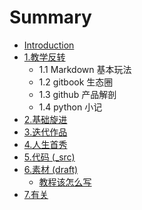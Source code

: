 # Summary

* [Introduction](README.md)
* [1.教学反转](0MOOC/README.md)
   * 1.1 Markdown 基本玩法
   * 1.2 gitbook 生态圈
   * 1.3 github 产品解剖
   * 1.4 python 小记
* [2.基础旋进](1sTry/README.md)
* [3.迭代作品](2nDev/README.md)
* [4.人生首秀](3rDemo/README.md)
* [5.代码 (_src)](_src/README.md)
* [6.素材 (draft)](draft/README.md)
   * [教程该怎么写](draft/how2tutorial.md)
* [7.有关](ABOUT.md)

